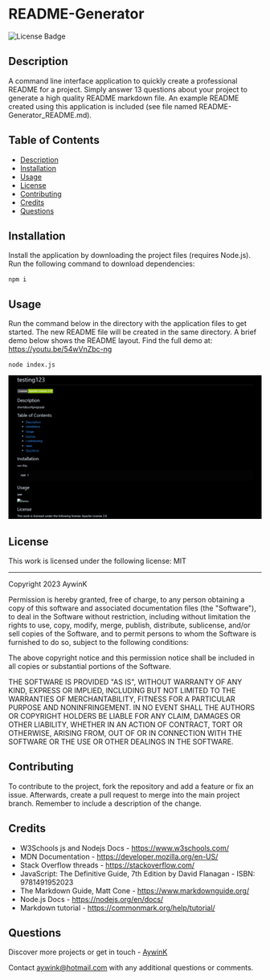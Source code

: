 # README-Generator

![License Badge](https://img.shields.io/badge/License-MIT-green?labelColor=434343)

## Description

A command line interface application to quickly create a professional README for a project. Simply answer 13 questions about your project to generate a high quality README markdown file. An example README created using this application is included (see file named README-Generator_README.md).

## Table of Contents

* [Description](#Description)
* [Installation](#Installation)
* [Usage](#Usage)
* [License](#License)
* [Contributing](#Contributing)
* [Credits](#Credits)
* [Questions](#Questions)

## Installation

Install the application by downloading the project files (requires Node.js). Run the following command to download dependencies:


```
npm i
```
    

## Usage

Run the command below in the directory with the application files to get started. The new README file will be created in the same directory. A brief demo below shows the README layout. Find the full demo at: https://youtu.be/54wVnZbc-ng


```
node index.js
```
    

![Demo](/assets/images/demo.gif)

## License

This work is licensed under the following license: MIT

---


Copyright 2023 AywinK

Permission is hereby granted, free of charge, to any person obtaining a copy of this software and associated documentation files (the "Software"), to deal in the Software without restriction, including without limitation the rights to use, copy, modify, merge, publish, distribute, sublicense, and/or sell copies of the Software, and to permit persons to whom the Software is furnished to do so, subject to the following conditions:
            
The above copyright notice and this permission notice shall be included in all copies or substantial portions of the Software.
            
THE SOFTWARE IS PROVIDED "AS IS", WITHOUT WARRANTY OF ANY KIND, EXPRESS OR IMPLIED, INCLUDING BUT NOT LIMITED TO THE WARRANTIES OF MERCHANTABILITY, FITNESS FOR A PARTICULAR PURPOSE AND NONINFRINGEMENT. IN NO EVENT SHALL THE AUTHORS OR COPYRIGHT HOLDERS BE LIABLE FOR ANY CLAIM, DAMAGES OR OTHER LIABILITY, WHETHER IN AN ACTION OF CONTRACT, TORT OR OTHERWISE, ARISING FROM, OUT OF OR IN CONNECTION WITH THE SOFTWARE OR THE USE OR OTHER DEALINGS IN THE SOFTWARE.
    


## Contributing

To contribute to the project, fork the repository and add a feature or fix an issue. Afterwards, create a pull request to merge into the main project branch. Remember to include a description of the change.

## Credits

- W3Schools js and Nodejs Docs - https://www.w3schools.com/
- MDN Documentation - https://developer.mozilla.org/en-US/
- Stack Overflow threads - https://stackoverflow.com/
- JavaScript: The Definitive Guide, 7th Edition by David Flanagan - ISBN: 9781491952023
- The Markdown Guide, Matt Cone - https://www.markdownguide.org/
- Node.js Docs - https://nodejs.org/en/docs/
- Markdown tutorial - https://commonmark.org/help/tutorial/

## Questions

Discover more projects or get in touch - [AywinK](https://github.com/AywinK "My GitHub Profile")

Contact <aywink@hotmail.com> with any additional questions or comments.
